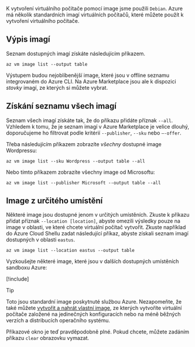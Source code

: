 K vytvoření virtuálního počítače pomocí image jsme použili `Debian`. Azure má několik standardních imagí virtuálních počítačů, které můžete použít k vytvoření virtuálního počítače. 

## <a name="listing-images"></a>Výpis imagí

Seznam dostupných imagí získáte následujícím příkazem. 

```azurecli
az vm image list --output table
```

Výstupem budou nejoblíbenější image, které jsou v offline seznamu integrovaném do Azure CLI. Na Azure Marketplace jsou ale k dispozici _stovky_ imagí, ze kterých si můžete vybrat. 

## <a name="getting-all-images"></a>Získání seznamu všech imagí

Seznam všech imagí získáte tak, že do příkazu přidáte příznak `--all`. Vzhledem k tomu, že je seznam imagí v Azure Marketplace je velice dlouhý, doporučujeme ho filtrovat podle kritérií `--publisher`, `--sku` nebo `–-offer`.

Třeba následujícím příkazem zobrazíte _všechny_ dostupné image Wordpressu:

```azurecli
az vm image list --sku Wordpress --output table --all
```

Nebo tímto příkazem zobrazíte všechny image od Microsoftu:

```azurecli
az vm image list --publisher Microsoft --output table --all
```

## <a name="location-specific-images"></a>Image z určitého umístění

Některé image jsou dostupné jenom v určitých umístěních. Zkuste k příkazu přidat příznak `--location [location]`, abyste omezili výsledky pouze na image v oblasti, ve které chcete virtuální počítač vytvořit. Zkuste například do Azure Cloud Shellu zadat následující příkaz, abyste získali seznam imagí dostupných v oblasti `eastus`.

```azurecli
az vm image list --location eastus --output table
```

Vyzkoušejte některé image, které jsou v dalších dostupných umístěních sandboxu Azure:

[!include[](../../../includes/azure-sandbox-regions-note.md)]

> [!TIP]
> Toto jsou standardní image poskytnuté službou Azure. Nezapomeňte, že také můžete [vytvořit a nahrát vlastní image](https://docs.microsoft.com/azure/virtual-machines/linux/tutorial-custom-images), ze kterých vytvoříte virtuální počítače založené na jedinečných konfiguracích nebo na méně běžných verzích a distribucích operačního systému.

Příkazové okno je teď pravděpodobně plné. Pokud chcete, můžete zadáním příkazu `clear` obrazovku vymazat.